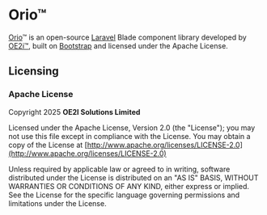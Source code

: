 # Orio™

[Orio](https://oe2i.org/orio)™ is an open-source [Laravel](https://laravel.com/) Blade component library developed by [OE2i™](https://oe2i.com/), built on [Bootstrap](https://getbootstrap.com/) and licensed under the Apache License.

## Licensing

### Apache License

Copyright 2025 **OE2I Solutions Limited**

Licensed under the Apache License, Version 2.0 (the "License");
you may not use this file except in compliance with the License.
You may obtain a copy of the License at [http://www.apache.org/licenses/LICENSE-2.0](http://www.apache.org/licenses/LICENSE-2.0)

Unless required by applicable law or agreed to in writing, software
distributed under the License is distributed on an "AS IS" BASIS,
WITHOUT WARRANTIES OR CONDITIONS OF ANY KIND, either express or implied.
See the License for the specific language governing permissions and
limitations under the License.